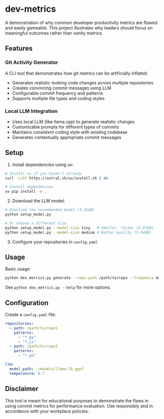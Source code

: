 # dev-metrics

A demonstration of why common developer productivity metrics are flawed and easily gameable. This project illustrates why leaders should focus on meaningful outcomes rather than vanity metrics.

## Features

### Git Activity Generator
A CLI tool that demonstrates how git metrics can be artificially inflated:
- Generates realistic-looking code changes across multiple repositories
- Creates convincing commit messages using LLM
- Configurable commit frequency and patterns
- Supports multiple file types and coding styles

### Local LLM Integration
- Uses local LLM (like llama.cpp) to generate realistic changes
- Customizable prompts for different types of commits
- Maintains consistent coding style with existing codebase
- Generates contextually appropriate commit messages

## Setup

1. Install dependencies using uv:
```bash
# Install uv if you haven't already
curl -LsSf https://astral.sh/uv/install.sh | sh

# Install dependencies
uv pip install -e .
```

2. Download the LLM model:
```bash
# Download the recommended model (4.31GB)
python setup_model.py

# Or choose a different size
python setup_model.py --model-size tiny   # Smaller, faster (2.87GB)
python setup_model.py --model-size medium # Better quality (5.04GB)
```

3. Configure your repositories in `config.yaml`

## Usage

Basic usage:
```bash
python dev_metrics.py generate --repo-path /path/to/repo --frequency daily
```

See `python dev_metrics.py --help` for more options.

## Configuration

Create a `config.yaml` file:
```yaml
repositories:
  - path: /path/to/repo1
    patterns:
      - "*.py"
      - "*.js"
  - path: /path/to/repo2
    patterns:
      - "*.go"

llm:
  model_path: ./models/llama-7b.gguf
  temperature: 0.7
```

## Disclaimer

This tool is meant for educational purposes to demonstrate the flaws in using commit metrics for performance evaluation. Use responsibly and in accordance with your workplace policies.
